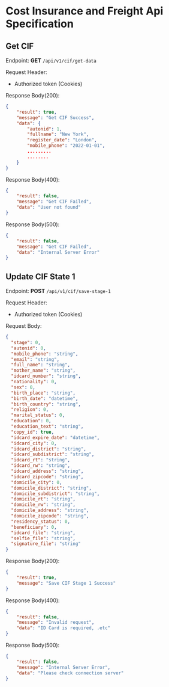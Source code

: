 # Cost Insurance and Freight Api Specification

## Get CIF
Endpoint: **GET** `/api/v1/cif/get-data`

Request Header:
- Authorized token (Cookies)

Response Body(200):
```json
{
    "result": true,
    "message": "Get CIF Success",
    "data": {
        "autonid": 1,
        "fullname": "New York",
        "register_date": "London",
        "mobile_phone": "2022-01-01",
        .........
        ........
    }
}
```

Response Body(400):
```json
{
    "result": false,
    "message": "Get CIF Failed",
    "data": "User not found"
}
```

Response Body(500):
```json
{
    "result": false,
    "message": "Get CIF Failed",
    "data": "Internal Server Error"
}
```

## Update CIF State 1
Endpoint: **POST** `/api/v1/cif/save-stage-1`

Request Header:
- Authorized token (Cookies)

Request Body:
```json
{
  "stage": 0,
  "autonid": 0,
  "mobile_phone": "string",
  "email": "string",
  "full_name": "string",
  "mother_name": "string",
  "idcard_number": "string",
  "nationality": 0,
  "sex": 0,
  "birth_place": "string",
  "birth_date": "datetime",
  "birth_country": "string",
  "religion": 0,
  "marital_status": 0,
  "education": 0,
  "education_text": "string",
  "copy_id": true,
  "idcard_expire_date": "datetime",
  "idcard_city": 0,
  "idcard_district": "string",
  "idcard_subdistrict": "string",
  "idcard_rt": "string",
  "idcard_rw": "string",
  "idcard_address": "string",
  "idcard_zipcode": "string",
  "domicile_city": 0,
  "domicile_district": "string",
  "domicile_subdistrict": "string",
  "domicile_rt": "string",
  "domicile_rw": "string",
  "domicile_address": "string",
  "domicile_zipcode": "string",
  "residency_status": 0,
  "beneficiary": 0,
  "idcard_file": "string",
  "selfie_file": "string",
  "signature_file": "string"
}
```

Response Body(200):
```json
{
    "result": true,
    "message": "Save CIF Stage 1 Success"
}
```

Response Body(400):
```json
{
    "result": false,
    "message": "Invalid request",
    "data": "ID Card is required, .etc"
}
```

Response Body(500):
```json
{
    "result": false,
    "message": "Internal Server Error",
    "data": "Please check connection server"
}
```